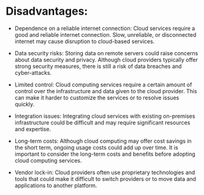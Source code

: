 # Disadvantages:

-   Dependence on a reliable internet connection: Cloud services require a good and reliable internet connection. Slow, unreliable, or disconnected internet may cause disruption to cloud-based services.

-   Data security risks: Storing data on remote servers could raise concerns about data security and privacy. Although cloud providers typically offer strong security measures, there is still a risk of data breaches and cyber-attacks.

-   Limited control: Cloud computing services require a certain amount of control over the infrastructure and data given to the cloud provider. This can make it harder to customize the services or to resolve issues quickly.

-   Integration issues: Integrating cloud services with existing on-premises infrastructure could be difficult and may require significant resources and expertise.

-   Long-term costs: Although cloud computing may offer cost savings in the short term, ongoing usage costs could add up over time. It is important to consider the long-term costs and benefits before adopting cloud computing services.

-   Vendor lock-in: Cloud providers often use proprietary technologies and tools that could make it difficult to switch providers or to move data and applications to another platform.
